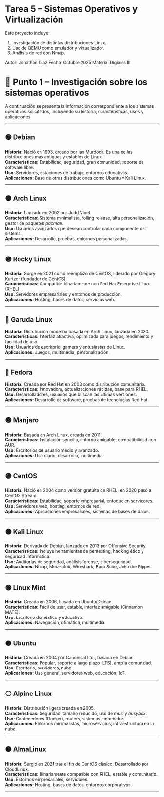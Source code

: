 # Tarea 5 – Sistemas Operativos y Virtualización

Este proyecto incluye:
1. Investigación de distintas distribuciones Linux.
2. Uso de QEMU como emulador y virtualizador.
3. Análisis de red con Nmap.

Autor: Jonathan Diaz
Fecha: Octubre 2025
Materia: Digiales III
# 🧩 Punto 1 – Investigación sobre los sistemas operativos

A continuación se presenta la información correspondiente a los sistemas operativos solicitados, incluyendo su historia, características, usos y aplicaciones.

---

## 🟢 Debian
**Historia:** Nació en 1993, creado por Ian Murdock. Es una de las distribuciones más antiguas y estables de Linux.  
**Características:** Estabilidad, seguridad, gran comunidad, soporte de software libre.  
**Uso:** Servidores, estaciones de trabajo, entornos educativos.  
**Aplicaciones:** Base de otras distribuciones como Ubuntu y Kali Linux.

---

## 🟠 Arch Linux
**Historia:** Lanzado en 2002 por Judd Vinet.  
**Características:** Sistema minimalista, rolling release, alta personalización, gestor de paquetes *pacman*.  
**Uso:** Usuarios avanzados que desean controlar cada componente del sistema.  
**Aplicaciones:** Desarrollo, pruebas, entornos personalizados.

---

## 🟣 Rocky Linux
**Historia:** Surge en 2021 como reemplazo de CentOS, liderado por Gregory Kurtzer (fundador de CentOS).  
**Características:** Compatible binariamente con Red Hat Enterprise Linux (RHEL).  
**Uso:** Servidores empresariales y entornos de producción.  
**Aplicaciones:** Hosting, bases de datos, servicios web.

---

## 🔵 Garuda Linux
**Historia:** Distribución moderna basada en Arch Linux, lanzada en 2020.  
**Características:** Interfaz atractiva, optimizada para juegos, rendimiento y facilidad de uso.  
**Uso:** Usuarios de escritorio, gamers y entusiastas de Linux.  
**Aplicaciones:** Juegos, multimedia, personalización.

---

## 🔴 Fedora
**Historia:** Creada por Red Hat en 2003 como distribución comunitaria.  
**Características:** Innovadora, actualizaciones rápidas, base para RHEL.  
**Uso:** Desarrolladores, usuarios que buscan las últimas versiones.  
**Aplicaciones:** Desarrollo de software, pruebas de tecnologías Red Hat.

---

## 🟢 Manjaro
**Historia:** Basada en Arch Linux, creada en 2011.  
**Características:** Instalación sencilla, entorno amigable, compatibilidad con AUR.  
**Uso:** Escritorios de usuario medio y avanzado.  
**Aplicaciones:** Uso diario, desarrollo, multimedia.

---

## 🟣 CentOS
**Historia:** Nació en 2004 como versión gratuita de RHEL; en 2020 pasó a CentOS Stream.  
**Características:** Estabilidad, soporte empresarial, enfoque en servidores.  
**Uso:** Servidores web, hosting, entornos de red.  
**Aplicaciones:** Aplicaciones empresariales, sistemas de bases de datos.

---

## ⚫ Kali Linux
**Historia:** Derivado de Debian, lanzado en 2013 por Offensive Security.  
**Características:** Incluye herramientas de pentesting, hacking ético y seguridad informática.  
**Uso:** Auditorías de seguridad, análisis forense, ciberseguridad.  
**Aplicaciones:** Nmap, Metasploit, Wireshark, Burp Suite, John the Ripper.

---

## 🟢 Linux Mint
**Historia:** Creada en 2006, basada en Ubuntu/Debian.  
**Características:** Fácil de usar, estable, interfaz amigable (Cinnamon, MATE).  
**Uso:** Escritorio doméstico y educativo.  
**Aplicaciones:** Navegación, ofimática, multimedia.

---

## 🟠 Ubuntu
**Historia:** Creada en 2004 por Canonical Ltd., basada en Debian.  
**Características:** Popular, soporte a largo plazo (LTS), amplia comunidad.  
**Uso:** Escritorio, servidores, nube.  
**Aplicaciones:** Uso general, servidores web, educación, IoT.

---

## ⚪ Alpine Linux
**Historia:** Distribución ligera creada en 2005.  
**Características:** Seguridad, tamaño reducido, uso de *musl* y *busybox*.  
**Uso:** Contenedores (Docker), routers, sistemas embebidos.  
**Aplicaciones:** Entornos minimalistas, microservicios, infraestructura en la nube.

---

## 🟤 AlmaLinux
**Historia:** Surgió en 2021 tras el fin de CentOS clásico. Desarrollado por CloudLinux.  
**Características:** Binariamente compatible con RHEL, estable y comunitario.  
**Uso:** Entornos empresariales, servidores.  
**Aplicaciones:** Hosting, bases de datos, entornos corporativos.

---



